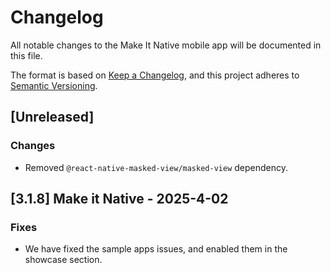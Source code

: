 # Changelog

All notable changes to the Make It Native mobile app will be documented in this file.

The format is based on [Keep a Changelog](https://keepachangelog.com/en/1.0.0/), and this project adheres to [Semantic Versioning](https://semver.org/spec/v2.0.0.html).

## [Unreleased]

### Changes

-   Removed `@react-native-masked-view/masked-view` dependency.

## [3.1.8] Make it Native - 2025-4-02

### Fixes

-   We have fixed the sample apps issues, and enabled them in the showcase section.
